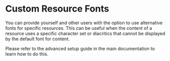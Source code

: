 # Custom Resource Fonts

You can provide yourself and other users with the option to use alternative fonts for specific resources. This can be useful when the content of a resource uses a specific character set or diacritics that cannot be displayed by the default font for content.

Please refer to the advanced setup guide in the main documentation to learn how to do this.
